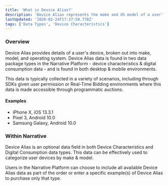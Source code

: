 ```yaml
---
title: 'What is Device Alias?'
description: 'Device Alias represents the make and OS model of a user''s device.'
lastUpdated: '2020-02-24T17:37:59.778Z'
tags: ['Data Types', 'Device Characteristics']
---
```

### Overview

Device Alias provides details of a user's device, broken out into make, model, and operating system. Device Alias data is found in two data package types in the Narrative Platform - device characteristics & digital consumption data - and is found in both desktop & mobile environments.

This data is typically collected in a variety of scenarios, including through SDKs given user permission or Real-Time Bidding environments where this data is made accessible through programmatic auctions.

#### Examples

* iPhone X, iOS 13.3.1
* Pixel 3, Android 10.0
* Samsung Galaxy, Android 10.0

### Within Narrative

Device Alias is an optional data field in both Device Characteristics and Digital Consumption data types. This data can be effectively used to categorize user devices by make & model.

Users in the Narrative Platform can choose to include all available Device Alias data as part of the order or enter a specific example(s) of Device Alias to purchase only that type.
